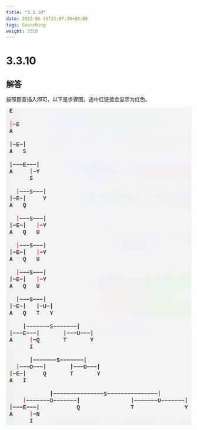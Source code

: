 ```yaml
---
title: "3.3.10"
date: 2022-05-15T21:07:39+08:00
tags: Searching
weight: 3310
---
```


# 3.3.10

## 解答

按照题意插入即可，以下是步骤图，途中红链接会显示为红色。

![E A S Y Q U E S T I O N](/resources/3-3-10/1.png)